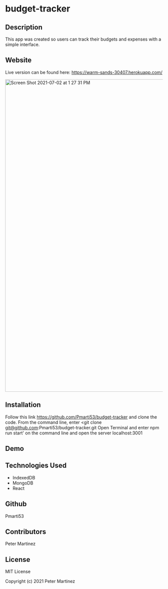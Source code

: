 # budget-tracker


## Description
This app was created so users can track their budgets and expenses with a simple interface.

## Website
Live version can be found here: https://warm-sands-30407.herokuapp.com/

<img width="999" alt="Screen Shot 2021-07-02 at 1 27 31 PM" src="https://user-images.githubusercontent.com/77707292/124315297-5de77200-db39-11eb-9af7-63d37b10ee3b.png">


## Installation
Follow this link https://github.com/Pmarti53/budget-tracker and clone the code. From the command line, enter <git clone git@github.com:Pmarti53/budget-tracker.git
Open Terminal and enter npm run start' on the command line and open the server localhost:3001

## Demo

## Technologies Used
* IndexedDB
* MongoDB
* React

## Github
Pmarti53

## Contributors
Peter Martinez

## License
MIT License

Copyright (c) 2021 Peter Martinez
